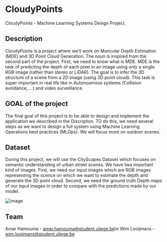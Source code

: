 # CloudyPoints
CloudyPoints  - Machine Learning Systems Design Project. 

## Description 
CloudyPoints is a project where we'll work on Moncular Depth Estimation (MDE) and 3D Point Cloud Generation. The noun is inspired from the second part of the project. First, we need to know what is MDE. MDE is the task of predicting the depth of each pixel in an image using only a single RGB image (rather than stereo or LiDAR). The goal is to infer the 3D structure of a scene from a 2D image (using 3D point cloud).
This task is super important in real life like in Autonoumous systems (Collision avoidance, ...)  and video surveillance.

## GOAL of the project
The final goal of this project is to be able to design and implement the application we described in the Discription. TO do this, we need several steps as we want to design a full system using Machine Learning Operations best practices (MLOps). We will focus more on outdoor scenes.

## Dataset
During this project, we will use the CityScapes Dataset which focuses on semantic understanding of urban street scenes. We have two important kind of images. 
First, we need our input images which are RGB images representing the scence on which we want to estimate the depth and generate the 3D point cloud. Second, we need the ground truth Depth maps of our input images in order to compare with the predictions made by our model.

![image](https://github.com/user-attachments/assets/c342d016-55a2-4c5e-b994-130344680f39)

## Team 
Amar Hamouma  - amar.hamouma@student.uliege.be\n
Wim Looijmans - wim.looijmans@student.uliege.be
